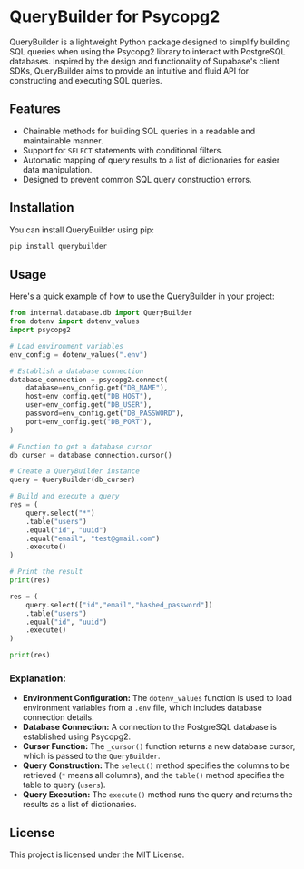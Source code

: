 # QueryBuilder for Psycopg2

QueryBuilder is a lightweight Python package designed to simplify building SQL queries when using the Psycopg2 library to interact with PostgreSQL databases. Inspired by the design and functionality of Supabase's client SDKs, QueryBuilder aims to provide an intuitive and fluid API for constructing and executing SQL queries.

## Features

- Chainable methods for building SQL queries in a readable and maintainable manner.
- Support for `SELECT` statements with conditional filters.
- Automatic mapping of query results to a list of dictionaries for easier data manipulation.
- Designed to prevent common SQL query construction errors.

## Installation

You can install QueryBuilder using pip:

```bash
pip install querybuilder
```

## Usage

Here's a quick example of how to use the QueryBuilder in your project:

```python
from internal.database.db import QueryBuilder
from dotenv import dotenv_values
import psycopg2

# Load environment variables
env_config = dotenv_values(".env")

# Establish a database connection
database_connection = psycopg2.connect(
    database=env_config.get("DB_NAME"),
    host=env_config.get("DB_HOST"),
    user=env_config.get("DB_USER"),
    password=env_config.get("DB_PASSWORD"),
    port=env_config.get("DB_PORT"),
)

# Function to get a database cursor
db_curser = database_connection.cursor()

# Create a QueryBuilder instance
query = QueryBuilder(db_curser)

# Build and execute a query
res = (
    query.select("*")
    .table("users")
    .equal("id", "uuid")
    .equal("email", "test@gmail.com")
    .execute()
)

# Print the result
print(res)

res = (
    query.select(["id","email","hashed_password"])
    .table("users")
    .equal("id", "uuid")
    .execute()
)

print(res)
```

### Explanation:

- **Environment Configuration:** The `dotenv_values` function is used to load environment variables from a `.env` file, which includes database connection details.
- **Database Connection:** A connection to the PostgreSQL database is established using Psycopg2.
- **Cursor Function:** The `_cursor()` function returns a new database cursor, which is passed to the `QueryBuilder`.
- **Query Construction:** The `select()` method specifies the columns to be retrieved (`*` means all columns), and the `table()` method specifies the table to query (`users`).
- **Query Execution:** The `execute()` method runs the query and returns the results as a list of dictionaries.

## License

This project is licensed under the MIT License.
